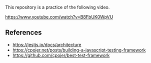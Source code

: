 This repository is a practice of the following video.

https://www.youtube.com/watch?v=B8FbUK0WpVU

## References

- https://jestjs.io/docs/architecture
- https://cpojer.net/posts/building-a-javascript-testing-framework
- https://github.com/cpojer/best-test-framework
